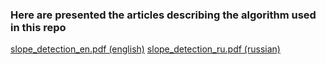 ### Here are presented the articles describing the algorithm used in this repo

[slope_detection_en.pdf (english)](./slope_detection_en.pdf)
[slope_detection_ru.pdf (russian)](./slope_detection_ru.pdf)
